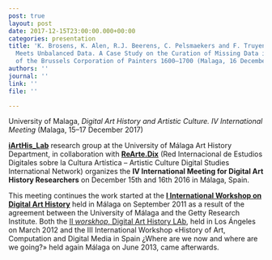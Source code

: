 ```yaml
---
post: true
layout: post
date: 2017-12-15T23:00:00.000+00:00
categories: presentation
title: 'K. Brosens, K. Alen, R.J. Beerens, C. Pelsmaekers and F. Truyen: Project Cornelia
  Meets Unbalanced Data. A Case Study on the Curation of Missing Data in the Registers
  of the Brussels Corporation of Painters 1600–1700 (Malaga, 16 December) '
authors: ''
journal: ''
link: ''
file: ''

---
```

University of Malaga, _Digital Art History and Artistic Culture. IV International Meeting_ (Malaga, 15–17 December 2017)

[**iArtHis_Lab**](http://www.iarthislab.es) research group at the University of Málaga Art History Department, in collaboration with [**ReArte.Dix**](http://historiadelartemalaga.uma.es/reartedix/) (Red Internacional de Estudios Digitales sobre la Cultura Artística – Artistic Culture Digital Studies International Network) organizes the **IV International Meeting for Digital Art History Researchers** on December 15th and 16th 2016 in Málaga, Spain.

This meeting continues the work started at the [**I International Workshop on Digital Art History**](http://digitalarthistory.weebly.com/) held in Málaga on September 2011 as a result of the agreement between the University of Málaga and the Getty Research Institute. Both the [II _worskhop_, Digital Art History LAb](http://digitalarthistory.weebly.com/dah-lab.html), held in Los Ángeles on March 2012 and the III International Workshop «History of Art, Computation and Digital Media in Spain ¿Where are we now and where are we going?» held again Málaga on June 2013, came afterwards.